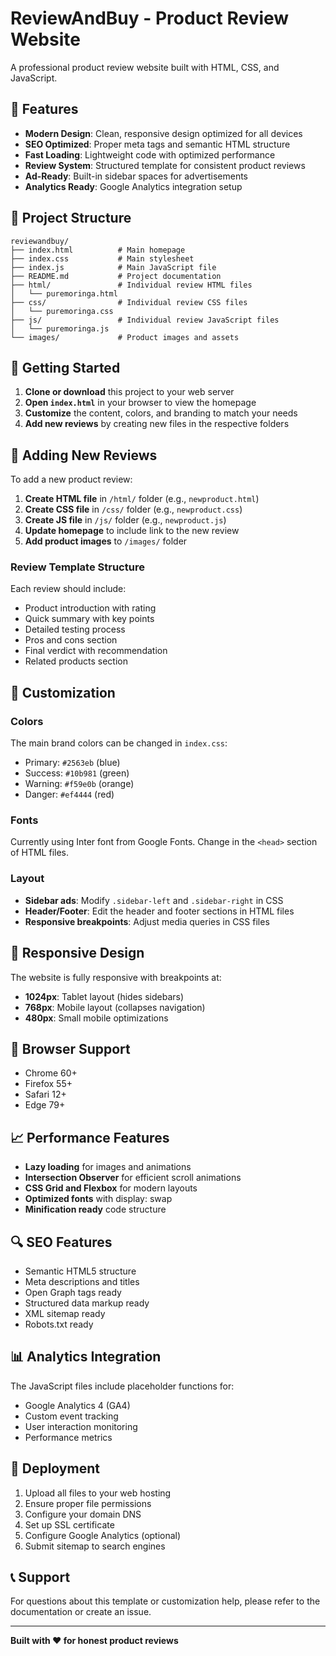 # ReviewAndBuy - Product Review Website

A professional product review website built with HTML, CSS, and JavaScript.

## 🌟 Features

- **Modern Design**: Clean, responsive design optimized for all devices
- **SEO Optimized**: Proper meta tags and semantic HTML structure
- **Fast Loading**: Lightweight code with optimized performance
- **Review System**: Structured template for consistent product reviews
- **Ad-Ready**: Built-in sidebar spaces for advertisements
- **Analytics Ready**: Google Analytics integration setup

## 📁 Project Structure

```
reviewandbuy/
├── index.html          # Main homepage
├── index.css           # Main stylesheet
├── index.js            # Main JavaScript file
├── README.md           # Project documentation
├── html/               # Individual review HTML files
│   └── puremoringa.html
├── css/                # Individual review CSS files
│   └── puremoringa.css
├── js/                 # Individual review JavaScript files
│   └── puremoringa.js
└── images/             # Product images and assets
```

## 🚀 Getting Started

1. **Clone or download** this project to your web server
2. **Open `index.html`** in your browser to view the homepage
3. **Customize** the content, colors, and branding to match your needs
4. **Add new reviews** by creating new files in the respective folders

## 📝 Adding New Reviews

To add a new product review:

1. **Create HTML file** in `/html/` folder (e.g., `newproduct.html`)
2. **Create CSS file** in `/css/` folder (e.g., `newproduct.css`)
3. **Create JS file** in `/js/` folder (e.g., `newproduct.js`)
4. **Update homepage** to include link to the new review
5. **Add product images** to `/images/` folder

### Review Template Structure

Each review should include:
- Product introduction with rating
- Quick summary with key points
- Detailed testing process
- Pros and cons section
- Final verdict with recommendation
- Related products section

## 🎨 Customization

### Colors
The main brand colors can be changed in `index.css`:
- Primary: `#2563eb` (blue)
- Success: `#10b981` (green)
- Warning: `#f59e0b` (orange)
- Danger: `#ef4444` (red)

### Fonts
Currently using Inter font from Google Fonts. Change in the `<head>` section of HTML files.

### Layout
- **Sidebar ads**: Modify `.sidebar-left` and `.sidebar-right` in CSS
- **Header/Footer**: Edit the header and footer sections in HTML files
- **Responsive breakpoints**: Adjust media queries in CSS files

## 📱 Responsive Design

The website is fully responsive with breakpoints at:
- **1024px**: Tablet layout (hides sidebars)
- **768px**: Mobile layout (collapses navigation)
- **480px**: Small mobile optimizations

## 🔧 Browser Support

- Chrome 60+
- Firefox 55+
- Safari 12+
- Edge 79+

## 📈 Performance Features

- **Lazy loading** for images and animations
- **Intersection Observer** for efficient scroll animations
- **CSS Grid and Flexbox** for modern layouts
- **Optimized fonts** with display: swap
- **Minification ready** code structure

## 🔍 SEO Features

- Semantic HTML5 structure
- Meta descriptions and titles
- Open Graph tags ready
- Structured data markup ready
- XML sitemap ready
- Robots.txt ready

## 📊 Analytics Integration

The JavaScript files include placeholder functions for:
- Google Analytics 4 (GA4)
- Custom event tracking
- User interaction monitoring
- Performance metrics

## 🚀 Deployment

1. Upload all files to your web hosting
2. Ensure proper file permissions
3. Configure your domain DNS
4. Set up SSL certificate
5. Configure Google Analytics (optional)
6. Submit sitemap to search engines

## 📞 Support

For questions about this template or customization help, please refer to the documentation or create an issue.

---

**Built with ❤️ for honest product reviews**
